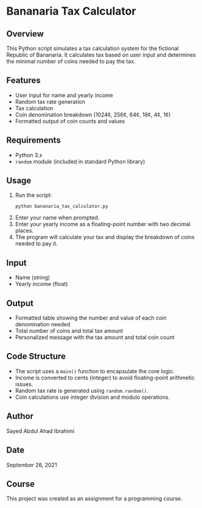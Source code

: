# Bananaria Tax Calculator

## Overview

This Python script simulates a tax calculation system for the fictional Republic of Bananaria. It calculates tax based on user input and determines the minimal number of coins needed to pay the tax.

## Features

- User input for name and yearly income
- Random tax rate generation
- Tax calculation
- Coin denomination breakdown (1024¢, 256¢, 64¢, 16¢, 4¢, 1¢)
- Formatted output of coin counts and values

## Requirements

- Python 3.x
- `random` module (included in standard Python library)

## Usage

1. Run the script:
   ```
   python bananaria_tax_calculator.py
   ```
2. Enter your name when prompted.
3. Enter your yearly income as a floating-point number with two decimal places.
4. The program will calculate your tax and display the breakdown of coins needed to pay it.

## Input

- Name (string)
- Yearly income (float)

## Output

- Formatted table showing the number and value of each coin denomination needed
- Total number of coins and total tax amount
- Personalized message with the tax amount and total coin count

## Code Structure

- The script uses a `main()` function to encapsulate the core logic.
- Income is converted to cents (integer) to avoid floating-point arithmetic issues.
- Random tax rate is generated using `random.random()`.
- Coin calculations use integer division and modulo operations.

## Author

Sayed Abdul Ahad Ibrahimi

## Date

September 26, 2021

## Course

This project was created as an assignment for a programming course.
